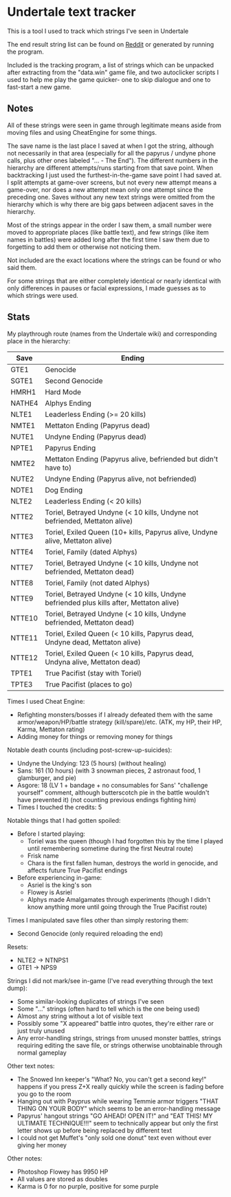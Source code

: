 # Undertale text tracker
This is a tool I used to track which strings I've seen in Undertale

The end result string list can be found on [Reddit](https://www.reddit.com/r/Undertale/comments/5isw08/ive_seen_all_the_text_in_undertale/) or generated by running the program.

Included is the tracking program, a list of strings which can be unpacked after extracting from the "data.win" game file, and two autoclicker scripts I used to help me play the game quicker- one to skip dialogue and one to fast-start a new game.
## Notes
All of these strings were seen in game through legitimate means aside from moving files and using CheatEngine for some things.

The save name is the last place I saved at when I got the string, although not necessarily in that area (especially for all the papyrus / undyne phone calls, plus other ones labeled "... - The End"). The different numbers in the hierarchy are different attempts/runs starting from that save point. When backtracking I just used the furthest-in-the-game save point I had saved at. I split attempts at game-over screens, but not every new attempt means a game-over, nor does a new attempt mean only one attempt since the preceding one. Saves without any new text strings were omitted from the hierarchy which is why there are big gaps between adjacent saves in the hierarchy.

Most of the strings appear in the order I saw them, a small number were moved to appropriate places (like battle text), and few strings (like item names in battles) were added long after the first time I saw them due to forgetting to add them or otherwise not noticing them.

Not included are the exact locations where the strings can be found or who said them.

For some strings that are either completely identical or nearly identical with only differences in pauses or facial expressions, I made guesses as to which strings were used.
## Stats
My playthrough route (names from the Undertale wiki) and corresponding place in the hierarchy:

Save | Ending
---- | ------
GTE1   | Genocide
SGTE1  | Second Genocide
HMRH1  | Hard Mode
NATHE4 | Alphys Ending
NLTE1  | Leaderless Ending (>= 20 kills)
NMTE1  | Mettaton Ending (Papyrus dead)
NUTE1  | Undyne Ending (Papyrus dead)
NPTE1  | Papyrus Ending
NMTE2  | Mettaton Ending (Papyrus alive, befriended but didn't have to)
NUTE2  | Undyne Ending (Papyrus alive, not befriended)
NDTE1  | Dog Ending
NLTE2  | Leaderless Ending (< 20 kills)
NTTE2  | Toriel, Betrayed Undyne (< 10 kills, Undyne not befriended, Mettaton alive)
NTTE3  | Toriel, Exiled Queen (10+ kills, Papyrus alive, Undyne alive, Mettaton alive)
NTTE4  | Toriel, Family (dated Alphys)
NTTE7  | Toriel, Betrayed Undyne (< 10 kills, Undyne not befriended, Mettaton dead)
NTTE8  | Toriel, Family (not dated Alphys)
NTTE9  | Toriel, Betrayed Undyne (< 10 kills, Undyne befriended plus kills after, Mettaton alive)
NTTE10 | Toriel, Betrayed Undyne (< 10 kills, Undyne befriended, Mettaton dead)
NTTE11 | Toriel, Exiled Queen (< 10 kills, Papyrus dead, Undyne dead, Mettaton alive)
NTTE12 | Toriel, Exiled Queen (< 10 kills, Papyrus dead, Undyna alive, Mettaton dead)
TPTE1  | True Pacifist (stay with Toriel)
TPTE3  | True Pacifist (places to go)

Times I used Cheat Engine:
* Refighting monsters/bosses if I already defeated them with the same armor/weapon/HP/battle strategy (kill/spare)/etc. (ATK, my HP, their HP, Karma, Mettaton rating)
* Adding money for things or removing money for things

Notable death counts (including post-screw-up-suicides):
* Undyne the Undying: 123 (5 hours) (without healing)
* Sans: 161 (10 hours) (with 3 snowman pieces, 2 astronaut food, 1 glamburger, and pie)
* Asgore: 18 (LV 1 + bandage + no consumables for Sans' "challenge yourself" comment, although butterscotch pie in the battle wouldn't have prevented it) (not counting previous endings fighting him)
* Times I touched the credits: 5

Notable things that I had gotten spoiled:
* Before I started playing:
    * Toriel was the queen (though I had forgotten this by the time I played until remembering sometime during the first Neutral route)
    * Frisk name
    * Chara is the first fallen human, destroys the world in genocide, and affects future True Pacifist endings
* Before experiencing in-game:
    * Asriel is the king's son
    * Flowey is Asriel
    * Alphys made Amalgamates through experiments (though I didn't know anything more until going through the True Pacifist route)

Times I manipulated save files other than simply restoring them:
* Second Genocide (only required reloading the end)

Resets:
* NLTE2 -> NTNPS1
* GTE1 -> NPS9

Strings I did not mark/see in-game (I've read everything through the text dump):
* Some similar-looking duplicates of strings I've seen
* Some "..." strings (often hard to tell which is the one being used)
* Almost any string without a lot of visible text
* Possibly some "X appeared" battle intro quotes, they're either rare or just truly unused
* Any error-handling strings, strings from unused monster battles, strings requiring editing the save file, or strings otherwise unobtainable through normal gameplay

Other text notes:
* The Snowed Inn keeper's "What? No, you can't get a second key!" happens if you press Z+X really quickly while the screen is fading before you go to the room
* Hanging out with Payprus while wearing Temmie armor triggers "THAT THING ON YOUR BODY" which seems to be an error-handling message
* Papyrus' hangout strings "GO AHEAD! OPEN IT!" and "EAT THIS! MY ULTIMATE TECHNIQUE!!!" seem to technically appear but only the first letter shows up before being replaced by different text
* I could not get Muffet's "only sold one donut" text even without ever giving her money

Other notes:
* Photoshop Flowey has 9950 HP
* All values are stored as doubles
* Karma is 0 for no purple, positive for some purple

